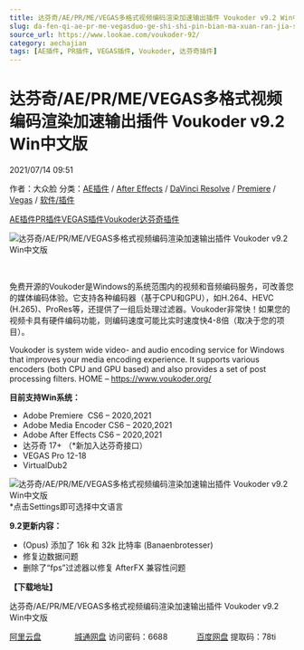 ```yaml
---
title: 达芬奇/AE/PR/ME/VEGAS多格式视频编码渲染加速输出插件 Voukoder v9.2 Win中文版
slug: da-fen-qi-ae-pr-me-vegasduo-ge-shi-shi-pin-bian-ma-xuan-ran-jia-su-shu-chu-cha-jian-voukoder-v9-2-winzhong-wen-ban
source_url: https://www.lookae.com/voukoder-92/
category: aechajian
tags: [AE插件, PR插件, VEGAS插件, Voukoder, 达芬奇插件]
---
```

# 达芬奇/AE/PR/ME/VEGAS多格式视频编码渲染加速输出插件 Voukoder v9.2 Win中文版

2021/07/14 09:51

作者：大众脸
分类：[AE插件](https://www.lookae.com/after-effects/aechajian/) / [After Effects](https://www.lookae.com/after-effects/) / [DaVinci Resolve](https://www.lookae.com/qitarjcj/resolvezy/) / [Premiere](https://www.lookae.com/qitarjcj/premierezy/) / [Vegas](https://www.lookae.com/qitarjcj/vegaszy/) / [软件/插件](https://www.lookae.com/qitarjcj/)

[AE插件](https://www.lookae.com/tag/ae%e6%8f%92%e4%bb%b6/)[PR插件](https://www.lookae.com/tag/pr%e6%8f%92%e4%bb%b6/)[VEGAS插件](https://www.lookae.com/tag/vegas%e6%8f%92%e4%bb%b6/)[Voukoder](https://www.lookae.com/tag/voukoder/)[达芬奇插件](https://www.lookae.com/tag/%e8%be%be%e8%8a%ac%e5%a5%87%e6%8f%92%e4%bb%b6/)

![达芬奇/AE/PR/ME/VEGAS多格式视频编码渲染加速输出插件 Voukoder v9.2 Win中文版](https://www.lookae.com/wp-content/uploads/2021/07/Voukoder-9.jpg "达芬奇/AE/PR/ME/VEGAS多格式视频编码渲染加速输出插件 Voukoder v9.2 Win中文版-LookAE.com")

[﻿﻿﻿](https://cloud.video.taobao.com//play/u/705956171/p/1/e/6/t/1/297172470493.mp4)

免费开源的Voukoder是Windows的系统范围内的视频和音频编码服务，可改善您的媒体编码体验。它支持各种编码器（基于CPU和GPU），如H.264、HEVC (H.265)、ProRes等，还提供了一组后处理过滤器。Voukoder非常快！如果您的视频卡具有硬件编码功能，则编码速度可能比实时速度快4-8倍（取决于您的项目）。

Voukoder is system wide video- and audio encoding service for Windows that improves your media encoding experience. It supports various encoders (both CPU and GPU based) and also provides a set of post processing filters. HOME – https://www.voukoder.org/

**目前支持Win系统：**

* Adobe Premiere  CS6 – 2020,2021
* Adobe Media Encoder CS6 – 2020,2021
* Adobe After Effects CS6 – 2020,2021
* 达芬奇 17+ （\*新加入达芬奇接口）
* VEGAS Pro 12-18
* VirtualDub2

![达芬奇/AE/PR/ME/VEGAS多格式视频编码渲染加速输出插件 Voukoder v9.2 Win中文版](https://img.alicdn.com/imgextra/i3/705956171/O1CN01rMqTBm1vSMmOVwY7c_!!705956171.png "达芬奇/AE/PR/ME/VEGAS多格式视频编码渲染加速输出插件 Voukoder v9.2 Win中文版-LookAE.com")  
\*点击Settings即可选择中文语言

**9.2更新内容：**

* (Opus) 添加了 16k 和 32k 比特率 (Banaenbrotesser)
* 修复边数据问题
* 删除了“fps”过滤器以修复 AfterFX 兼容性问题

**【下载地址】**

达芬奇/AE/PR/ME/VEGAS多格式视频编码渲染加速输出插件 Voukoder v9.2 Win中文版

[阿里云盘](https://www.aliyundrive.com/s/5ezZBt6o2qk)               [城通网盘](https://089u.com/f/680462-502143809-907850) 访问密码：6688             [百度网盘](https://pan.baidu.com/s/1JmpWySmu8YSGhiPgfe-hkQ) 提取码：78ti
